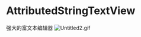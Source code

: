 # AttributedStringTextView
强大的富文本编辑器
![Untitled2.gif](http://upload-images.jianshu.io/upload_images/3950574-37ac10aea596cac9.gif?imageMogr2/auto-orient/strip)
